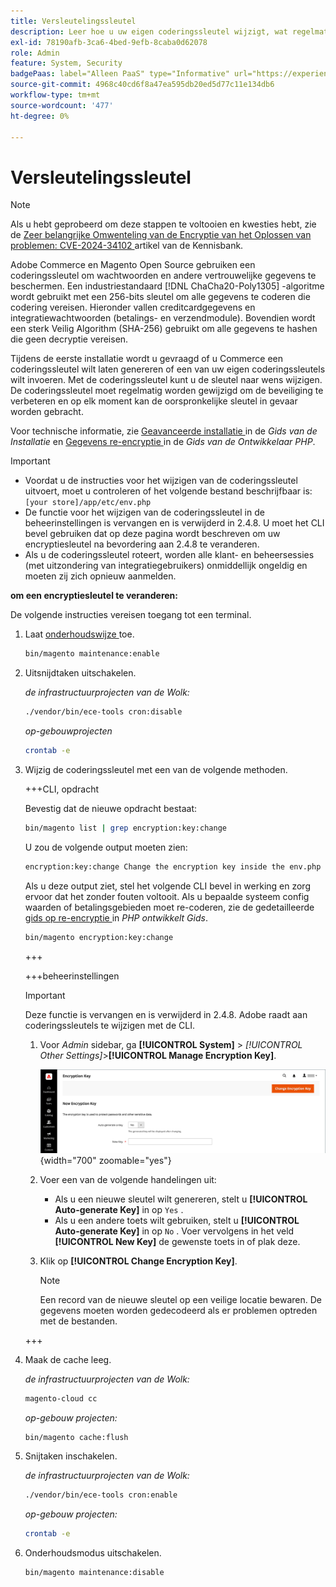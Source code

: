 ```yaml
---
title: Versleutelingssleutel
description: Leer hoe u uw eigen coderingssleutel wijzigt, wat regelmatig moet worden gedaan om de beveiliging te verbeteren.
exl-id: 78190afb-3ca6-4bed-9efb-8caba0d62078
role: Admin
feature: System, Security
badgePaas: label="Alleen PaaS" type="Informative" url="https://experienceleague.adobe.com/nl/docs/commerce/user-guides/product-solutions" tooltip="Is alleen van toepassing op Adobe Commerce op Cloud-projecten (door Adobe beheerde PaaS-infrastructuur) en op projecten in het veld."
source-git-commit: 4968c40cd6f8a47ea595db20ed5d77c11e134db6
workflow-type: tm+mt
source-wordcount: '477'
ht-degree: 0%

---
```


# Versleutelingssleutel

>[!NOTE]
>
>Als u hebt geprobeerd om deze stappen te voltooien en kwesties hebt, zie de [ Zeer belangrijke Omwenteling van de Encryptie van het Oplossen van problemen: CVE-2024-34102 ](https://experienceleague.adobe.com/nl/docs/commerce-knowledge-base/kb/troubleshooting/known-issues-patches-attached/troubleshooting-encryption-key-rotation-cve-2024-34102) artikel van de Kennisbank.

Adobe Commerce en Magento Open Source gebruiken een coderingssleutel om wachtwoorden en andere vertrouwelijke gegevens te beschermen. Een industriestandaard [!DNL ChaCha20-Poly1305] -algoritme wordt gebruikt met een 256-bits sleutel om alle gegevens te coderen die codering vereisen. Hieronder vallen creditcardgegevens en integratiewachtwoorden (betalings- en verzendmodule). Bovendien wordt een sterk Veilig Algorithm (SHA-256) gebruikt om alle gegevens te hashen die geen decryptie vereisen.

Tijdens de eerste installatie wordt u gevraagd of u Commerce een coderingssleutel wilt laten genereren of een van uw eigen coderingssleutels wilt invoeren. Met de coderingssleutel kunt u de sleutel naar wens wijzigen. De coderingssleutel moet regelmatig worden gewijzigd om de beveiliging te verbeteren en op elk moment kan de oorspronkelijke sleutel in gevaar worden gebracht.

Voor technische informatie, zie [ Geavanceerde installatie ](https://experienceleague.adobe.com/docs/commerce-operations/installation-guide/advanced.html?lang=nl-NL) in de _Gids van de Installatie_ en [ Gegevens re-encryptie ](https://developer.adobe.com/commerce/php/development/security/data-encryption/) in de _Gids van de Ontwikkelaar PHP_.

>[!IMPORTANT]
>
>- Voordat u de instructies voor het wijzigen van de coderingssleutel uitvoert, moet u controleren of het volgende bestand beschrijfbaar is: `[your store]/app/etc/env.php`
>- De functie voor het wijzigen van de coderingssleutel in de beheerinstellingen is vervangen en is verwijderd in 2.4.8. U moet het CLI bevel gebruiken dat op deze pagina wordt beschreven om uw encryptiesleutel na bevordering aan 2.4.8 te veranderen.
>- Als u de coderingssleutel roteert, worden alle klant- en beheersessies (met uitzondering van integratiegebruikers) onmiddellijk ongeldig en moeten zij zich opnieuw aanmelden.

**om een encryptiesleutel te veranderen:**

De volgende instructies vereisen toegang tot een terminal.

1. Laat [ onderhoudswijze ](https://experienceleague.adobe.com/nl/docs/commerce-operations/configuration-guide/setup/application-modes#maintenance-mode) toe.

   ```bash
   bin/magento maintenance:enable
   ```

1. Uitsnijdtaken uitschakelen.

   _de infrastructuurprojecten van de Wolk:_

   ```bash
   ./vendor/bin/ece-tools cron:disable
   ```

   _op-gebouwprojecten_

   ```bash
   crontab -e
   ```

1. Wijzig de coderingssleutel met een van de volgende methoden.

   +++CLI, opdracht

   Bevestig dat de nieuwe opdracht bestaat:

   ```bash
   bin/magento list | grep encryption:key:change
   ```

   U zou de volgende output moeten zien:

   ```bash
   encryption:key:change Change the encryption key inside the env.php file.
   ```

   Als u deze output ziet, stel het volgende CLI bevel in werking en zorg ervoor dat het zonder fouten voltooit. Als u bepaalde systeem config waarden of betalingsgebieden moet re-coderen, zie de gedetailleerde [ gids op re-encryptie ](https://developer.adobe.com/commerce/php/development/security/data-encryption/) in _PHP ontwikkelt Gids_.

   ```bash
   bin/magento encryption:key:change
   ```

   +++

   +++beheerinstellingen

   >[!IMPORTANT]
   >
   >Deze functie is vervangen en is verwijderd in 2.4.8. Adobe raadt aan coderingssleutels te wijzigen met de CLI.

   1. Voor _Admin_ sidebar, ga **[!UICONTROL System]** > _[!UICONTROL Other Settings]_>**[!UICONTROL Manage Encryption Key]**.

      ![ de encryptiesleutel van het Systeem ](./assets/encryption-key.png){width="700" zoomable="yes"}

   1. Voer een van de volgende handelingen uit:

      - Als u een nieuwe sleutel wilt genereren, stelt u **[!UICONTROL Auto-generate Key]** in op `Yes` .
      - Als u een andere toets wilt gebruiken, stelt u **[!UICONTROL Auto-generate Key]** in op `No` . Voer vervolgens in het veld **[!UICONTROL New Key]** de gewenste toets in of plak deze.

   1. Klik op **[!UICONTROL Change Encryption Key]**.

      >[!NOTE]
      >
      >Een record van de nieuwe sleutel op een veilige locatie bewaren. De gegevens moeten worden gedecodeerd als er problemen optreden met de bestanden.

   +++

1. Maak de cache leeg.

   _de infrastructuurprojecten van de Wolk:_

   ```bash
   magento-cloud cc
   ```

   _op-gebouw projecten:_

   ```bash
   bin/magento cache:flush
   ```

1. Snijtaken inschakelen.

   _de infrastructuurprojecten van de Wolk:_

   ```bash
   ./vendor/bin/ece-tools cron:enable
   ```

   _op-gebouw projecten:_

   ```bash
   crontab -e
   ```

1. Onderhoudsmodus uitschakelen.

   ```bash
   bin/magento maintenance:disable
   ```
